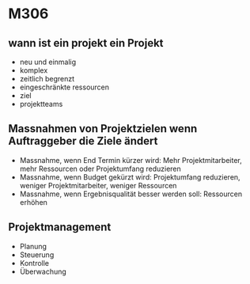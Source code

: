 # M306

## wann ist ein projekt ein Projekt
- neu und einmalig
- komplex
- zeitlich begrenzt
- eingeschränkte ressourcen
- ziel
- projektteams

## Massnahmen von Projektzielen wenn Auftraggeber die Ziele ändert
- Massnahme, wenn End Termin kürzer wird: Mehr Projektmitarbeiter, mehr Ressourcen oder Projektumfang reduzieren
- Massnahme, wenn Budget gekürzt wird: Projektumfang reduzieren, weniger Projektmitarbeiter, weniger Ressourcen
- Massnahme, wenn Ergebnisqualität besser werden soll: Ressourcen erhöhen

## Projektmanagement
- Planung
- Steuerung
- Kontrolle
- Überwachung